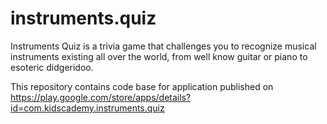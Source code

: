 # instruments.quiz

Instruments Quiz is a trivia game that challenges you to recognize musical instruments existing all over the world, from well know guitar or piano to esoteric didgeridoo.

This repository contains code base for application published on https://play.google.com/store/apps/details?id=com.kidscademy.instruments.quiz

